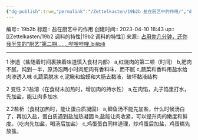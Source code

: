 ```yaml
---
{"dg-publish":true,"permalink":"/Zettelkasten/19b2b 盐在厨艺中的作用/","dgPassFrontmatter":true}
---
```


编号:: 19b2b
标题:: 盐在厨艺中的作用
创建时间:: 2023-04-10 18:43
up:: [[Zettelkasten/19b2 调料的特性\|19b2 调料的特性]]
来源:: [占用你几分钟，还你我半生的“厨艺”第二期……_哔哩哔哩_bilibili](https://www.bilibili.com/video/BV1nj411c73B/?spm_id_from=333.999.0.0)

---

1 渗透（盐随着时间裹挟着味道慎入食材内部）
a,红烧肉的第二顿（时间）
b,肥肉不腻，炖到一半，原汤泡两小时肉肥肉有香料味，而不腻
c,蔬菜和香料用盐水给肉渗透入味
d,蔬菜脱水
e,泥鳅和蛤蟆和大肠去黏液，破坏黏液结构

2 变性
2.1盐溶（在食材未加热时，增加肉的持水性）
a,在肉馅，丸子馅里打水，先加盐，能让肉多加水

2.2盐析（食材加热时，能让蛋白质凝固）
a,鲫鱼汤不能先加盐，什么时候汤白了，再加入盐，蛋白质遇到盐加热凝固
b,盐能让肉收紧，可以提升肉的嫩度和鲜度。（吃肉先加盐，喝汤后加盐）
c,鸡蛋蛋白同样道理，炒鸡蛋后加盐，鸡蛋糕先放盐。